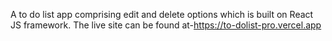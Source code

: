 A to do list app comprising edit and delete options which is built on React JS framework.
The live site can be found at-https://to-dolist-pro.vercel.app
